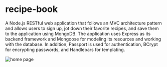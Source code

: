 # recipe-book
A Node.js RESTful web application that follows an MVC architecture pattern and allows users to sign up, jot down their favorite recipes, and save them to the application using MongoDB. The application uses Express as its backend framework and Mongoose for modeling its resources and working with the database. In addition, Passport is used for authentication, BCrypt for encrypting passwords, and Handlebars for templating.

![home page](https://res.cloudinary.com/dsuch7fys/image/upload/v1658467505/yumbook/home-page_ptbzsh.png)
